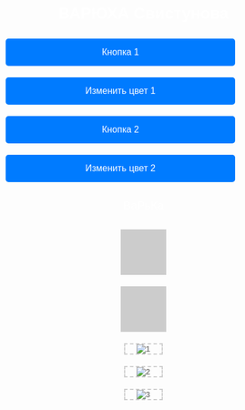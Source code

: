 <!DOCTYPE html>
<html lang="ru">
<head>
    <meta charset="UTF-8">
    <meta name="viewport" content="width=device-width, initial-scale=1.0">
    <title>ВАРЮХА Свистунова</title>
    <style>
        body {
            font-family: Arial, sans-serif;
            display: flex;
            flex-direction: column;
            align-items: center;
            justify-content: center;
            height: 100vh;
            background-image: url('https://github.com/Dasha00Ushakova1/Barbara/blob/e4f3c47f6f43eee041f72d6ceb9ee40c6b384dc7/%D1%84%D0%BE%D0%BD.jpg'); /* Замените на URL изображения фона */
            background-size: cover;
            background-position: center;
            color: white;
            margin: 0;
            padding: 0;
        }
        .button {
            margin: 10px;
            padding: 15px 30px;
            font-size: 16px;
            color: white;
            background-color: #007BFF;
            border: none;
            border-radius: 5px;
            cursor: pointer;
            transition: background-color 0.3s;
            width: 80%;
        }
        .button:hover {
            background-color: #0056b3;
        }
        .color-box {
            width: 80px;
            height: 80px;
            background-color: #ccc;
            margin: 10px;
            transition: background-color 0.5s;
        }
        .image-container {
            display: flex;
            flex-direction: row;
            justify-content: center;
            flex-wrap: wrap;
        }
        .image-placeholder {
            width: 45%;
            height: auto;
            border: 2px dashed #ccc;
            display: flex;
            align-items: center;
            justify-content: center;
            margin: 10px;
            font-weight: bold;
            color: #888;
        }
        .image-placeholder img {
            max-width: 100%;
            max-height: 100%;
            object-fit: cover;
        }
        #text-output {
            margin: 20px;
            font-size: 20px;
            color: #fff;
        }
    </style>
</head>
<body>
<h1>ВАРЮХА Свистунова</h1>

<div>
    <button class="button" onclick="showText('Тык сюда')">Кнопка 1</button>
    <button class="button" onclick="changeColor('box1')">Изменить цвет 1</button>
    <button class="button" onclick="showText('Сюда тоже можно тыкнуть')">Кнопка 2</button>
    <button class="button" onclick="changeColor('box2')">Изменить цвет 2</button>
</div>

<div id="text-output">ВаРьКа</div>

<div class="color-box" id="box1"></div>
<div class="color-box" id="box2"></div>

<div class="image-container">
    <div class="image-placeholder">
        <img src="https://github.com/Dasha00Ushakova1/Barbara/blob/e4f3c47f6f43eee041f72d6ceb9ee40c6b384dc7/%D0%98%D0%B7%D0%BE%D0%B1%D1%80%D0%B0%D0%B6%D0%B5%D0%BD%D0%B8%D0%B5%20WhatsApp%202025-03-04%20%D0%B2%2020.00.11_ae252489.jpg" alt="1"> <!-- Замените на путь к Вашему изображению -->
    </div>
    <div class="image-placeholder">
        <img src="https://github.com/Dasha00Ushakova1/Barbara/blob/e4f3c47f6f43eee041f72d6ceb9ee40c6b384dc7/%D0%98%D0%B7%D0%BE%D0%B1%D1%80%D0%B0%D0%B6%D0%B5%D0%BD%D0%B8%D0%B5%20WhatsApp%202025-03-04%20%D0%B2%2020.00.12_5b7921a0.jpg" alt="2"> <!-- Замените на путь к Вашему изображению -->
    </div>
    <div class="image-placeholder">
        <img src="https://github.com/Dasha00Ushakova1/Barbara/blob/e4f3c47f6f43eee041f72d6ceb9ee40c6b384dc7/%D0%98%D0%B7%D0%BE%D0%B1%D1%80%D0%B0%D0%B6%D0%B5%D0%BD%D0%B8%D0%B5%20WhatsApp%202025-03-04%20%D0%B2%2020.00.24_f890ac4f.jpg" alt="3"> <!-- Замените на путь к Вашему изображению -->
    </div>
</div>

<script>
    function showText(message) {
        document.getElementById('text-output').innerText = message;
    }

    function changeColor(boxId) {
        const box = document.getElementById(boxId);
        const randomColor = '#' + Math.floor(Math.random()*16777215).toString(16);
        box.style.backgroundColor = randomColor;
    }
</script>
</body>
</html>
